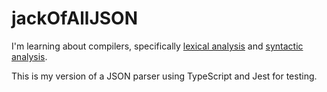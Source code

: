 # jackOfAllJSON

I'm learning about compilers, specifically [lexical analysis](https://en.wikipedia.org/wiki/Lexical_analysis) and [syntactic analysis](https://en.wikipedia.org/wiki/Parsing).

This is my version of a JSON parser using TypeScript and Jest for testing. 